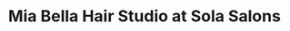 ---
title: "Mia Bella Hair Studio at Sola Salons"
url: /wayne/mia-bella-hair-studio-at-sola-salons/
shop: hairdresser
---